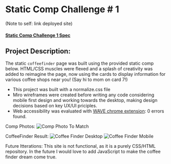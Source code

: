 # Static Comp Challenge # 1 
(Note to self: link deployed site)

#### [Static Comp Challenge 1 Spec](https://frontend.turing.edu/projects/module-1/m1-static-comp)

## Project Description: 

The static `coffeefinder` page was built using the provided static comp below. HTML/CSS muscles were flexed and a splash of creativity was added to reimagine the page, now using the cards to display information for various coffee shops near you! (Say hi to mom on card 7!) 

* This project was built with a normalize.css file
* Miro wireframes were created before writing any code considering mobile first design and working towards the desktop, making design decisions based on key UX/UI priciples.
* Web accessibility was evaluated with [WAVE chrome extension](https://chrome.google.com/webstore/detail/wave-evaluation-tool/jbbplnpkjmmeebjpijfedlgcdilocofh?hl=en-US): 0 errors found.


Comp Photos: 
![Comp Photo To Match](https://i.ibb.co/P177n6N/Screen-Shot-2021-07-25-at-6-31-29-PM.png)

CoffeeFinder Result:
![Coffee Finder Desktop](https://i.ibb.co/NVSL8Ly/Screen-Shot-2021-07-26-at-5-50-18-PM.png)
![Coffee Finder Mobile](https://i.ibb.co/NnzJksf/Screen-Shot-2021-07-26-at-5-50-34-PM.png)


Future Itterations: 
This site is not functional, as it is a purely CSS/HTML repository. In the future I would love to add JavaScript to make the coffee finder dream come true.
